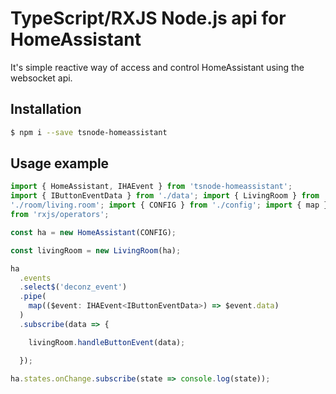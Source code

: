 # TypeScript/RXJS Node.js api for HomeAssistant

It's simple reactive way of access and control HomeAssistant using the
websocket api.

## Installation

```bash
$ npm i --save tsnode-homeassistant
```

## Usage example

```typescript
import { HomeAssistant, IHAEvent } from 'tsnode-homeassistant';
import { IButtonEventData } from './data'; import { LivingRoom } from
'./room/living.room'; import { CONFIG } from './config'; import { map }
from 'rxjs/operators';

const ha = new HomeAssistant(CONFIG);

const livingRoom = new LivingRoom(ha);

ha
  .events
  .select$('deconz_event')
  .pipe(
    map(($event: IHAEvent<IButtonEventData>) => $event.data)
  )
  .subscribe(data => {

    livingRoom.handleButtonEvent(data);

  });

ha.states.onChange.subscribe(state => console.log(state));
```
